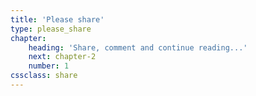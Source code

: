 ```yaml
---
title: 'Please share'
type: please_share
chapter:
    heading: 'Share, comment and continue reading...'
    next: chapter-2
    number: 1
cssclass: share
---
```


